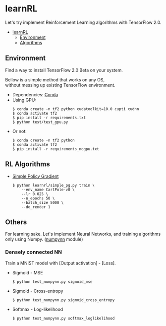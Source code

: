 # learnRL

Let's try implement Reinforcement Learning algorithms with TensorFlow 2.0.

-   [learnRL](#learnrl)
    -   [Environment](#environment)
    -   [Algorithms](#algorithms)

## Environment

Find a way to install TensorFlow 2.0 Beta on your system.  

Bellow is a simple method that works on any OS,  
without messing up existing TensorFlow environment.

-   Dependencies: [Conda](https://docs.conda.io/en/latest/miniconda.html)
-   Using GPU:
    ```shell
    $ conda create -n tf2 python cudatoolkit=10.0 cupti cudnn
    $ conda activate tf2
    $ pip install -r requirements.txt
    $ python test/test_gpu.py
    ```
-   Or not:
    ```shell
    $ conda create -n tf2 python 
    $ conda activate tf2
    $ pip install -r requirements_nogpu.txt
    ```

## RL Algorithms

-   [Simple Policy Gradient](learnrl/simple_pg.py)
    ```shell
    $ python learnrl/simple_pg.py train \
        --env_name CartPole-v0 \
        --lr 0.025 \
        --n_epochs 50 \
        --batch_size 5000 \
        --do_render 1
    ```

## Others

For learning sake. Let's implement Neural Networks, and training algorithms
only using Numpy. ([numpynn](numpynn) module)

### Densely connected NN
    
Train a MNIST model with [Output activation] - [Loss].

-   Sigmoid - MSE
    ```shell
    $ python test_numpynn.py sigmoid_mse
    ```

-   Sigmoid - Cross-entropy
    ```shell
    $ python test_numpynn.py sigmoid_cross_entropy
    ```

-   Softmax - Log-likelihood
    ```shell
    $ python test_numpynn.py softmax_loglikelihood
    ```

